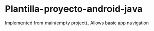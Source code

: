 # Plantilla-proyecto-android-java

Implemented from main(empty project). Allows basic app navigation 